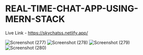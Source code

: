 # REAL-TIME-CHAT-APP-USING-MERN-STACK

Live Link - https://skychatss.netlify.app/

![Screenshot (277)](https://user-images.githubusercontent.com/72183704/146650203-05b1ed5a-fa0e-443f-a5f5-ec5b2d901779.png)
![Screenshot (278)](https://user-images.githubusercontent.com/72183704/146650205-8766f291-94bb-43d8-9c67-557cc8cfbec9.png)
![Screenshot (279)](https://user-images.githubusercontent.com/72183704/146650207-58e9bbda-1a4d-4527-861a-8b6b551e82a1.png)
![Screenshot (280)](https://user-images.githubusercontent.com/72183704/146650208-0e077d4c-4482-41d5-8c0c-122ec1319f7e.png)
